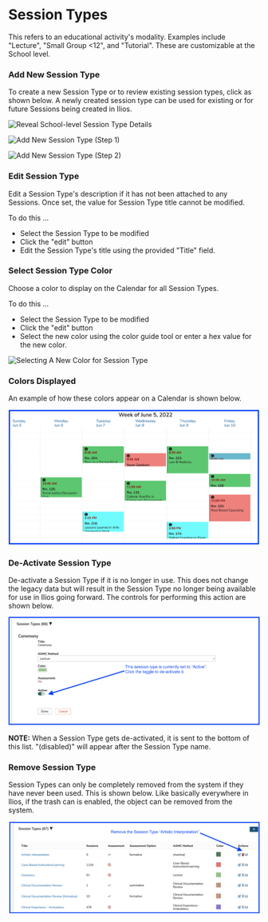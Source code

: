 # Session Types

This refers to an educational activity's modality. Examples include "Lecture", "Small Group <12", and "Tutorial". These are customizable at the School level.

### Add New Session Type

To create a new Session Type or to review existing session types, click as shown below. A newly created session type can be used for existing or for future Sessions being created in Ilios.

![Reveal School-level Session Type Details](../.gitbook/assets/new\_sess\_type1.png)

![Add New Session Type (Step 1)](../.gitbook/assets/new\_sess\_type2.png)

![Add New Session Type (Step 2)](../.gitbook/assets/new\_sess\_type3.png)

### Edit Session Type

Edit a Session Type's description if it has not been attached to any Sessions. Once set, the value for Session Type title cannot be modified.

To do this ...

* Select the Session Type to be modified
* Click the "edit" button
* Edit the Session Type's title using the provided "Title" field.

### Select Session Type Color

Choose a color to display on the Calendar for all Session Types.

To do this ...

* Select the Session Type to be modified
* Click the "edit" button
* Select the new color using the color guide tool or enter a hex value for the new color.

![Selecting A New Color for Session Type](../.gitbook/assets/edit\_sess\_type\_color1.png)

### Colors Displayed

An example of how these colors appear on a Calendar is shown below.

![](../.gitbook/assets/colors.png)

### De-Activate Session Type

De-activate a Session Type if it is no longer in use. This does not change the legacy data but will result in the Session Type no longer being available for use in Ilios going forward. The controls for performing this action are shown below.

![](<../.gitbook/assets/session_type_deactivate.png>)

**NOTE:** When a Session Type gets de-activated, it is sent to the bottom of this list. "(disabled)" will appear after the Session Type name.

### Remove Session Type

Session Types can only be completely removed from the system if they have never been used. This is shown below. Like basically everywhere in Ilios, if the trash can is enabled, the object can be removed from the system.

![](<../.gitbook/assets/remv sess type.png>)
